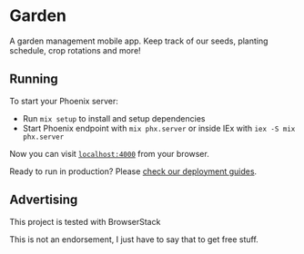# Garden

A garden management mobile app. Keep track of our seeds, planting
schedule, crop rotations and more!

## Running

To start your Phoenix server:

  * Run `mix setup` to install and setup dependencies
  * Start Phoenix endpoint with `mix phx.server` or inside IEx with `iex -S mix phx.server`

Now you can visit [`localhost:4000`](http://localhost:4000) from your browser.

Ready to run in production? Please [check our deployment guides](https://hexdocs.pm/phoenix/deployment.html).

## Advertising

This project is tested with BrowserStack

This is not an endorsement, I just have to say that to get free stuff.
